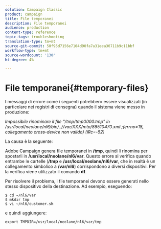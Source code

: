 ```yaml
---
solution: Campaign Classic
product: campaign
title: File temporanei
description: File temporanei
audience: production
content-type: reference
topic-tags: troubleshooting
translation-type: tm+mt
source-git-commit: 50f95d7156e7104d90fa7a31eea30711b9c11bbf
workflow-type: tm+mt
source-wordcount: '130'
ht-degree: 4%

---
```



# File temporanei{#temporary-files}

I messaggi di errore come i seguenti potrebbero essere visualizzati (in particolare nei registri di consegna) quando il sistema viene messo in produzione:

*Impossibile rinominare il file &quot;/tmp/tmp0000.tmp&quot; in /usr/local/neolane/nl6/bin/..//var/XXX/mta/86510470.xml ;(errno=18, collegamento cross-device non valido) (iRc=-52)*

La causa è la seguente:

 Adobe Campaign genera file temporanei in **/tmp**, quindi li rinomina per spostarli in **/usr/local/neolane/nl6/var**. Questo errore si verifica quando entrambe le cartelle (**/tmp** e **/usr/local/neolane/nl6/var**, che in realtà è un collegamento simbolico a **/var/nl6**) corrispondono a diversi dispositivi. Per la verifica viene utilizzato il comando **df**.

Per risolvere il problema, i file temporanei devono essere generati nello stesso dispositivo della destinazione. Ad esempio, eseguendo:

```
$ cd ~/nl6/var
$ mkdir tmp
$ vi ~/nl6/customer.sh
```

e quindi aggiungere:

```
export TMPDIR=/usr/local/neolane/nl6/var/tmp 
```

